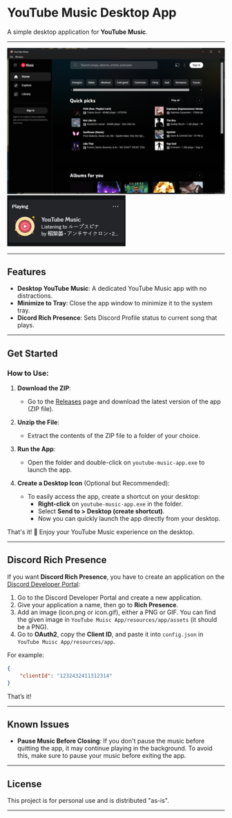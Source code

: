 # YouTube Music Desktop App

A simple desktop application for **YouTube Music**.

---
![YTMusic](assets/ytmp.png)
![Rich Presence](assets/status.png)

---

## Features

- **Desktop YouTube Music**: A dedicated YouTube Music app with no distractions.
- **Minimize to Tray**: Close the app window to minimize it to the system tray.
- **Dicord Rich Presence**: Sets Discord Profile status to current song that plays.
---

## Get Started

### How to Use:

1. **Download the ZIP**:
   - Go to the [Releases](https://github.com/nubsuki/YouTube-Music-Player/releases) page and download the latest version of the app (ZIP file).

2. **Unzip the File**:
   - Extract the contents of the ZIP file to a folder of your choice.

3. **Run the App**:
   - Open the folder and double-click on `youtube-music-app.exe` to launch the app.

4. **Create a Desktop Icon** (Optional but Recommended):
   - To easily access the app, create a shortcut on your desktop:
     - **Right-click** on `youtube-music-app.exe` in the folder.
     - Select **Send to > Desktop (create shortcut)**.
     - Now you can quickly launch the app directly from your desktop.

That's it! 🎉 Enjoy your YouTube Music experience on the desktop.

---

## Discord Rich Presence

If you want **Discord Rich Presence**, you have to create an application on the [Discord Developer Portal](https://discord.com/developers/applications):

1. Go to the Discord Developer Portal and create a new application.
2. Give your application a name, then go to **Rich Presence**.
3. Add an image (icon.png or icon.gif), either a PNG or GIF. You can find the given image in `YouTube Muisc App/resources/app/assets` (it should be a PNG).
4. Go to **OAuth2**, copy the **Client ID**, and paste it into `config.json` in `YouTube Muisc App/resources/app`.

For example:

```json
{
    "clientId": "1232432411312314"
}
```

That’s it!

---

## Known Issues

- **Pause Music Before Closing**: If you don't pause the music before quitting the app, it may continue playing in the background. To avoid this, make sure to pause your music before exiting the app.

---

## License
This project is for personal use and is distributed "as-is".

---